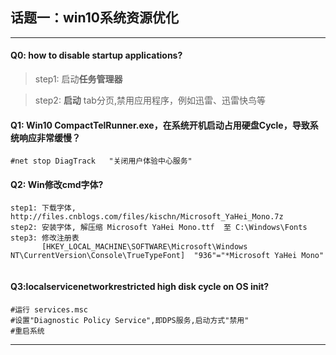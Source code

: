 ## 话题一：win10系统资源优化

---
#### Q0: how to disable startup applications?
> step1: 启动**任务管理器**

> step2: **启动** tab分页,禁用应用程序，例如迅雷、迅雷快鸟等

#### Q1: Win10 CompactTelRunner.exe，在系统开机启动占用硬盘Cycle，导致系统响应非常缓慢？

```
#net stop DiagTrack   "关闭用户体验中心服务"
```

#### Q2: Win修改cmd字体?

```
step1: 下载字体, http://files.cnblogs.com/files/kischn/Microsoft_YaHei_Mono.7z
step2: 安装字体, 解压缩 Microsoft YaHei Mono.ttf  至 C:\Windows\Fonts
step3: 修改注册表
       [HKEY_LOCAL_MACHINE\SOFTWARE\Microsoft\Windows NT\CurrentVersion\Console\TrueTypeFont]  "936"="*Microsoft YaHei Mono"


```

#### Q3:localservicenetworkrestricted high disk cycle on OS init?

```
#运行 services.msc   
#设置"Diagnostic Policy Service",即DPS服务,启动方式"禁用"
#重启系统
```

---
